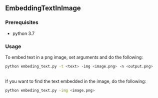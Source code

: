 ## EmbeddingTextInImage

### Prerequisites
- python 3.7

### Usage

To embed text in a png image, set arguments and do the following:
```bash
python embeding_text.py -t <text> -img <image.png> -n <output.png>
```

<br>
If you want to find the text embedded in the image, do the following:

```bash
python embeding_text.py -img <image.png>
```
